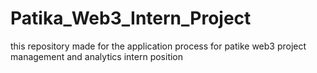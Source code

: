# Patika_Web3_Intern_Project
this repository made for the application process for patike web3 project management and analytics intern position
